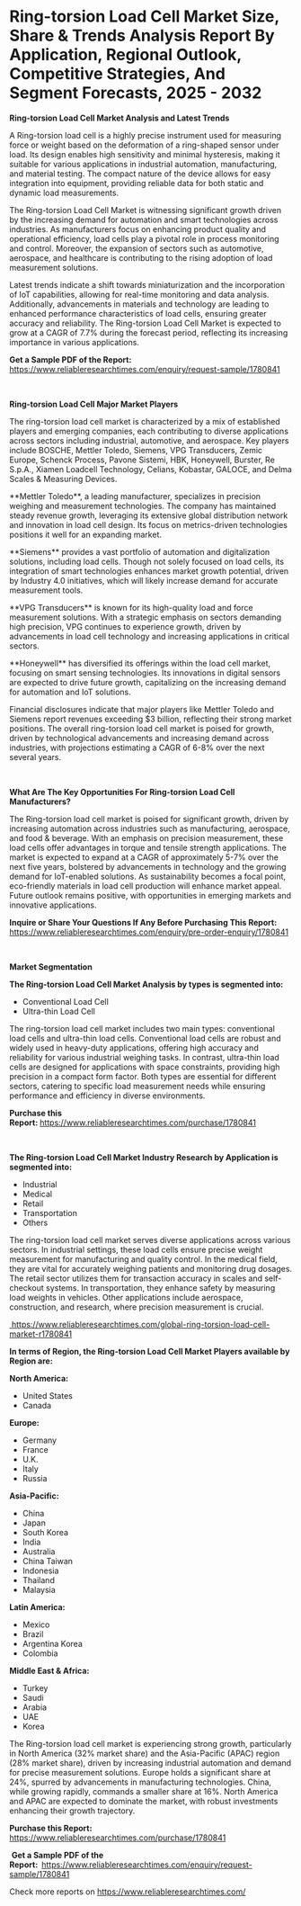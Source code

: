 <p><h1>Ring-torsion Load Cell Market Size, Share & Trends Analysis Report By Application, Regional Outlook, Competitive Strategies, And Segment Forecasts, 2025 - 2032</h1></p><p><strong>Ring-torsion Load Cell Market Analysis and Latest Trends</strong></p>
<p><p>A Ring-torsion load cell is a highly precise instrument used for measuring force or weight based on the deformation of a ring-shaped sensor under load. Its design enables high sensitivity and minimal hysteresis, making it suitable for various applications in industrial automation, manufacturing, and material testing. The compact nature of the device allows for easy integration into equipment, providing reliable data for both static and dynamic load measurements.</p><p>The Ring-torsion Load Cell Market is witnessing significant growth driven by the increasing demand for automation and smart technologies across industries. As manufacturers focus on enhancing product quality and operational efficiency, load cells play a pivotal role in process monitoring and control. Moreover, the expansion of sectors such as automotive, aerospace, and healthcare is contributing to the rising adoption of load measurement solutions. </p><p>Latest trends indicate a shift towards miniaturization and the incorporation of IoT capabilities, allowing for real-time monitoring and data analysis. Additionally, advancements in materials and technology are leading to enhanced performance characteristics of load cells, ensuring greater accuracy and reliability. The Ring-torsion Load Cell Market is expected to grow at a CAGR of 7.7% during the forecast period, reflecting its increasing importance in various applications.</p></p>
<p><strong>Get a Sample PDF of the Report:&nbsp;</strong> <a href="https://www.reliableresearchtimes.com/enquiry/request-sample/1780841?utm_campaign=2638&utm_medium=2&utm_source=Github&utm_content=ia&utm_term=25032025&utm_id=ring-torsion-load-cell">https://www.reliableresearchtimes.com/enquiry/request-sample/1780841</a></p>
<p>&nbsp;</p>
<p><strong>Ring-torsion Load Cell Major Market Players</strong></p>
<p><p>The ring-torsion load cell market is characterized by a mix of established players and emerging companies, each contributing to diverse applications across sectors including industrial, automotive, and aerospace. Key players include BOSCHE, Mettler Toledo, Siemens, VPG Transducers, Zemic Europe, Schenck Process, Pavone Sistemi, HBK, Honeywell, Burster, Re S.p.A., Xiamen Loadcell Technology, Celians, Kobastar, GALOCE, and Delma Scales & Measuring Devices.</p><p>**Mettler Toledo**, a leading manufacturer, specializes in precision weighing and measurement technologies. The company has maintained steady revenue growth, leveraging its extensive global distribution network and innovation in load cell design. Its focus on metrics-driven technologies positions it well for an expanding market.</p><p>**Siemens** provides a vast portfolio of automation and digitalization solutions, including load cells. Though not solely focused on load cells, its integration of smart technologies enhances market growth potential, driven by Industry 4.0 initiatives, which will likely increase demand for accurate measurement tools.</p><p>**VPG Transducers** is known for its high-quality load and force measurement solutions. With a strategic emphasis on sectors demanding high precision, VPG continues to experience growth, driven by advancements in load cell technology and increasing applications in critical sectors.</p><p>**Honeywell** has diversified its offerings within the load cell market, focusing on smart sensing technologies. Its innovations in digital sensors are expected to drive future growth, capitalizing on the increasing demand for automation and IoT solutions.</p><p>Financial disclosures indicate that major players like Mettler Toledo and Siemens report revenues exceeding $3 billion, reflecting their strong market positions. The overall ring-torsion load cell market is poised for growth, driven by technological advancements and increasing demand across industries, with projections estimating a CAGR of 6-8% over the next several years.</p></p>
<p>&nbsp;</p>
<p><strong>What Are The Key Opportunities For Ring-torsion Load Cell Manufacturers?</strong></p>
<p><p>The Ring-torsion load cell market is poised for significant growth, driven by increasing automation across industries such as manufacturing, aerospace, and food & beverage. With an emphasis on precision measurement, these load cells offer advantages in torque and tensile strength applications. The market is expected to expand at a CAGR of approximately 5-7% over the next five years, bolstered by advancements in technology and the growing demand for IoT-enabled solutions. As sustainability becomes a focal point, eco-friendly materials in load cell production will enhance market appeal. Future outlook remains positive, with opportunities in emerging markets and innovative applications.</p></p>
<p><strong>Inquire or Share Your Questions If Any Before Purchasing This Report:</strong> <a href="https://www.reliableresearchtimes.com/enquiry/pre-order-enquiry/1780841?utm_campaign=2638&utm_medium=2&utm_source=Github&utm_content=ia&utm_term=25032025&utm_id=ring-torsion-load-cell">https://www.reliableresearchtimes.com/enquiry/pre-order-enquiry/1780841</a></p>
<p>&nbsp;</p>
<p><strong>Market Segmentation</strong></p>
<p><strong>The Ring-torsion Load Cell Market Analysis by types is segmented into:</strong></p>
<p><ul><li>Conventional Load Cell</li><li>Ultra-thin Load Cell</li></ul></p>
<p><p>The ring-torsion load cell market includes two main types: conventional load cells and ultra-thin load cells. Conventional load cells are robust and widely used in heavy-duty applications, offering high accuracy and reliability for various industrial weighing tasks. In contrast, ultra-thin load cells are designed for applications with space constraints, providing high precision in a compact form factor. Both types are essential for different sectors, catering to specific load measurement needs while ensuring performance and efficiency in diverse environments.</p></p>
<p><strong>Purchase this Report:&nbsp;</strong><a href="https://www.reliableresearchtimes.com/purchase/1780841?utm_campaign=2638&utm_medium=2&utm_source=Github&utm_content=ia&utm_term=25032025&utm_id=ring-torsion-load-cell">https://www.reliableresearchtimes.com/purchase/1780841</a></p>
<p>&nbsp;</p>
<p><strong>The Ring-torsion Load Cell Market Industry Research by Application is segmented into:</strong></p>
<p><ul><li>Industrial</li><li>Medical</li><li>Retail</li><li>Transportation</li><li>Others</li></ul></p>
<p><p>The ring-torsion load cell market serves diverse applications across various sectors. In industrial settings, these load cells ensure precise weight measurement for manufacturing and quality control. In the medical field, they are vital for accurately weighing patients and monitoring drug dosages. The retail sector utilizes them for transaction accuracy in scales and self-checkout systems. In transportation, they enhance safety by measuring load weights in vehicles. Other applications include aerospace, construction, and research, where precision measurement is crucial.</p></p>
<p><a href="https://www.reliableresearchtimes.com/global-ring-torsion-load-cell-market-r1780841?utm_campaign=2638&utm_medium=2&utm_source=Github&utm_content=ia&utm_term=25032025&utm_id=ring-torsion-load-cell">&nbsp;https://www.reliableresearchtimes.com/global-ring-torsion-load-cell-market-r1780841</a></p>
<p><strong>In terms of Region, the Ring-torsion Load Cell Market Players available by Region are:</strong></p>
<p>
    <p> <strong> North America: </strong>
        <ul>
            <li>United States</li>
            <li>Canada</li>
        </ul>
        </p> 
    <p> <strong> Europe: </strong>
        <ul>
            <li>Germany</li>
            <li>France</li>
            <li>U.K.</li>
            <li>Italy</li>
            <li>Russia</li>
        </ul>
        </p> 
    <p> <strong> Asia-Pacific: </strong>
        <ul>
            <li>China</li>
            <li>Japan</li>
            <li>South Korea</li>
            <li>India</li>
            <li>Australia</li>
            <li>China Taiwan</li>
            <li>Indonesia</li>
            <li>Thailand</li>
            <li>Malaysia</li>
        </ul>
        </p> 
    <p> <strong> Latin America: </strong>
        <ul>
            <li>Mexico</li>
            <li>Brazil</li>
            <li>Argentina Korea</li>
            <li>Colombia</li>
        </ul>
        </p> 
    <p> <strong> Middle East & Africa: </strong>
        <ul>
            <li>Turkey</li>
            <li>Saudi</li>
            <li>Arabia</li>
            <li>UAE</li>
            <li>Korea</li>
        </ul>
    </p>
    </p>
<p><p>The Ring-torsion load cell market is experiencing strong growth, particularly in North America (32% market share) and the Asia-Pacific (APAC) region (28% market share), driven by increasing industrial automation and demand for precise measurement solutions. Europe holds a significant share at 24%, spurred by advancements in manufacturing technologies. China, while growing rapidly, commands a smaller share at 16%. North America and APAC are expected to dominate the market, with robust investments enhancing their growth trajectory.</p></p>
<p><strong>Purchase this Report: </strong><a href="https://www.reliableresearchtimes.com/purchase/1780841?utm_campaign=2638&utm_medium=2&utm_source=Github&utm_content=ia&utm_term=25032025&utm_id=ring-torsion-load-cell">https://www.reliableresearchtimes.com/purchase/1780841</a></p>
<p>&nbsp;<strong>Get a Sample PDF of the Report:&nbsp;&nbsp;</strong><a href="https://www.reliableresearchtimes.com/enquiry/request-sample/1780841?utm_campaign=2638&utm_medium=2&utm_source=Github&utm_content=ia&utm_term=25032025&utm_id=ring-torsion-load-cell">https://www.reliableresearchtimes.com/enquiry/request-sample/1780841</a></p>
<p><strong></strong></p>
<p>Check more reports on <a href="https://www.reliableresearchtimes.com/?utm_campaign=2638&utm_medium=2&utm_source=Github&utm_content=ia&utm_term=25032025&utm_id=ring-torsion-load-cell">https://www.reliableresearchtimes.com/</a></p>
